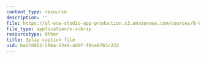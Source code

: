 ```yaml
---
content_type: resource
description: ''
file: https://ol-ocw-studio-app-production.s3.amazonaws.com/courses/8-04-quantum-physics-i-spring-2013/bad7d96250ba5240a00ff8ce87b5c232_jJX_1zT73U0.vtt
file_type: application/x-subrip
resourcetype: Other
title: 3play caption file
uid: bad7d962-50ba-5240-a00f-f8ce87b5c232
---
```

